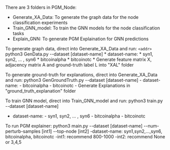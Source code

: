 
There are 3 folders in PGM_Node:
  * Generate_XA_Data: To generate the graph data for the node classification experiments
  * Train_GNN_model: To train the GNN models for the  node classification tasks
  * Explain_GNN: To generate PGM Explaination for GNN predictions
  
To generate graph data, direct into Generate_XA_Data and run: 
`<addr>` python3 GenData.py --dataset [dataset-name]
    * dataset-name:
        * syn1, syn2, ... , syn6
        * bitcoinalpha
        * bitcoinotc
    * Generate feature matrix X, adjacency matrix A and ground-truth label L into "XAL" folder

To generate ground-truth for explanations, direct into Generate_XA_Data and run: 
python3 GenGroundTruth.py --dataset [dataset-name]
    - dataset-name:
        - bitcoinalpha
        - bitcoinotc
    - Generate Explanations in "ground_truth_explanation" folder

To train GNN model, direct into Train_GNN_model and run:
python3 train.py --dataset [dataset-name]
  - dataset-name:
        - syn1, syn2, ... , syn6
        - bitcoinalpha
        - bitcoinotc

To run PGM explainer:
python3 main.py --dataset [dataset-name] --num-perturb-samples [int1] --top-node [int2]
    -dataset-name: syn1,syn2,...,syn6, bitcoinalpha, bitcoinotc
    -int1: recommend 800-1000
    -int2: recommend None or 3,4,5

